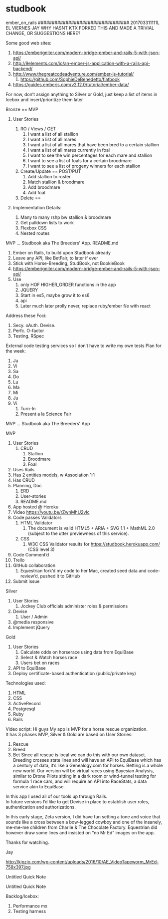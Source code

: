 # studbook
ember_on_rails
						#################################
						201703311111L   EL VIERNES   JAY
							WHY HASNT KTX FORKED THIS AND MADE A TRIVIAL CHANGE, OR SUGGESTIONS HERE?


Some good web sites:

1. https://emberigniter.com/modern-bridge-ember-and-rails-5-with-json-api/
2. http://9elements.com/io/an-ember-js-application-with-a-rails-api-backend/
3. http://www.thegreatcodeadventure.com/ember-js-tutorial/
    1. https://github.com/SophieDeBenedetto/flatbook
4. https://guides.emberjs.com/v2.12.0/tutorial/ember-data/

For now, don’t assign anything to Silver or Gold, just keep a list of items in Icebox and insert/prioritize them later

Bronze == MVP
1. User Stories
    1. RO / Views / GET
        1. I want a list of all stallion
        2. I want a list of all mares
        3. I want a list of all mares that have been bred to a certain stallion
        1. I want a list of all mares currently in foal
        2. I want to see the win percentages for each mare and stallion
        3. I want to see a list of foals for a certain broodmare
        4. I want to see a list of progeny winners for each stallion
    1. Create/Update  ==  POST/PUT
        1. Add stallion to roster
        2. Match stallion & broodmare
        1. Add broodmare
        2. Add foal
    1. Delete ==

1. Implementation Details:
    1. Many to many rshp bw stallion & broodmare
    2. Get pulldown lists to work
    3. Flexbox CSS
    4. Nested routes



MVP ... Studbook   aka   The Breeders' App.  README.md
1. Ember on Rails, to build upon Studbook already
2. Leave any API, like BetFair, to later if ever
3. Stick with Horse-Breeding, StudBook, not BookieBook
4. https://emberigniter.com/modern-bridge-ember-and-rails-5-with-json-api/
5. Use 
    1. only HOF HIGHER_ORDER functions in the app
    2. JQUERY
    3. Start in es5, maybe grow it to es6
    4. api
    5. Later much later prolly never, replace ruby/ember f/e with react


Address these Foci:
1. Secy.   oAuth.  Devise.  
2. Perfc.   O-factor
3. Testing.   RSpec

External code testing services so I don’t have to write my own tests
Plan for the week:
1. Ju
2. Vi
3. Sa
4. Do
5. Lu
6. Ma
7. Mi
8. Ju
9. Vi
    1. Turn-In
    2. Present a la Science Fair



MVP ... Studbook aka The Breeders' App

MVP
1. User Stories
    1. CRUD
        1. Stallion
        2. Broodmare
        3. Foal
2. Uses Rails
3. Has 2 entities models, w Association 1:1
4. Has CRUD
5. Planning, Doc
    1. ERD 
    2. User-stories
    3. README.md
6. App hosted @ Heroku
7. Video  https://youtu.be/rZwnMhU2vlc
8. Code passes Validators
    1. HTML Validator
        1. The document is valid HTML5 + ARIA + SVG 1.1 + MathML 2.0 (subject to the utter previewness of this service).
    2. CSS
        1. W3C CSS Validator results for https://studbook.herokuapp.com/ (CSS level 3)
9. Code Comment’d
10. Trello
11. GitHub collaboration
    1. Equestrian fork’d my code to her Mac, created seed data and code-review’d, pushed it to GitHub
1. Submit issue


Silver
1. User Stories
    1. Jockey Club officials administer roles & permissions
2. Devise
    1. User / Admin
3. @media responsive
4. Implement jQuery

Gold 
1. User Stories
    1. Calculate odds on horserace using data from EquiBase
    2. Select & Watch horses race
    3. Users bet on races
2. API to EquiBase
3. Deploy certificate-based authentication (public/private key)

Technologies used:
1. HTML
2. CSS
3. ActiveRecord
4. Postgresql
5. Ruby
6. Rails


Video script:
Hi guys
My app is MVP for a horse rescue organization.  
It has 3 phases MVP, Silver & Gold are based on User Stories:
1. Rescue
2. Breed
3. Bet
Since all rescue is local we can do this with our own dataset.  Breeding crosses state lines and will have an API to EquiBase which has a century of data, it’s like a Genealogy.com for horses.  Betting is a whole new world.  Our version will be virtual races using Bayesian Analysis, similar to Drone Pilots sitting in a dark room or wind-tunnel testing for formula 1 race cars, and will require an API into RaceStats, a data service akin to EquiBase.

In this app I used all of our tools up through Rails.  
In future versions I’d like to get Devise in place to establish user roles, authentication and authorizations.

In this early stage, Zeta version, I did have fun setting a tone and voice that sounds like a cross between a bow-legged cowboy and one of the insanely, me-me-me children from Charlie & The Chocolate Factory.  Equestrian did however draw some lines and insisted on “no Mr Ed” images on the app.

Thanks for watching.

Jay

http://kipzio.com/wp-content/uploads/2016/10/AE_VideoTapeworm_MrEd-758x397.jpg



Untitled Quick Note


Untitled Quick Note








Backlog/Icebox:
1. Performance mx
2. Testing harness

